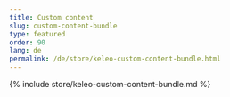 ```yaml
---
title: Custom content
slug: custom-content-bundle
type: featured
order: 90
lang: de
permalink: /de/store/keleo-custom-content-bundle.html
---
```


{% include store/keleo-custom-content-bundle.md %}
